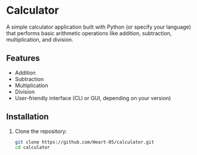 # Calculator

A simple calculator application built with Python (or specify your language) that performs basic arithmetic operations like addition, subtraction, multiplication, and division.

## Features

- Addition
- Subtraction
- Multiplication
- Division
- User-friendly interface (CLI or GUI, depending on your version)

## Installation

1. Clone the repository:
   ```bash
   git clone https://github.com/Heart-05/calculator.git
   cd calculator

